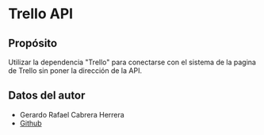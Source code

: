 # Trello API

## Propósito

Utilizar la dependencia "Trello" para conectarse con el sistema de la pagina de Trello sin poner la dirección de la API.

## Datos del autor
- Gerardo Rafael Cabrera Herrera
- [Github](https://github.com/GerardoCabreraH)